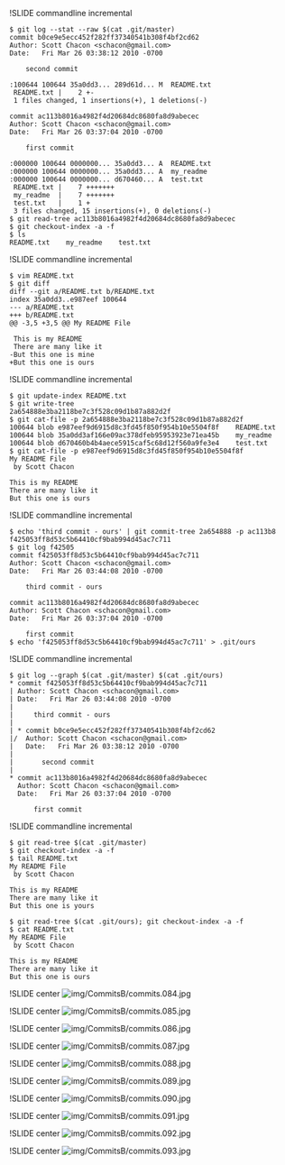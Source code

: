 !SLIDE commandline incremental

	$ git log --stat --raw $(cat .git/master)
	commit b0ce9e5ecc452f282ff37340541b308f4bf2cd62
	Author: Scott Chacon <schacon@gmail.com>
	Date:   Fri Mar 26 03:38:12 2010 -0700

	    second commit

	:100644 100644 35a0dd3... 289d61d... M  README.txt
	 README.txt |    2 +-
	 1 files changed, 1 insertions(+), 1 deletions(-)

	commit ac113b8016a4982f4d20684dc8680fa8d9abecec
	Author: Scott Chacon <schacon@gmail.com>
	Date:   Fri Mar 26 03:37:04 2010 -0700

	    first commit

	:000000 100644 0000000... 35a0dd3... A  README.txt
	:000000 100644 0000000... 35a0dd3... A  my_readme
	:000000 100644 0000000... d670460... A  test.txt
	 README.txt |    7 +++++++
	 my_readme  |    7 +++++++
	 test.txt   |    1 +
	 3 files changed, 15 insertions(+), 0 deletions(-)
	$ git read-tree ac113b8016a4982f4d20684dc8680fa8d9abecec
	$ git checkout-index -a -f
	$ ls
	README.txt    my_readme    test.txt

!SLIDE commandline incremental

	$ vim README.txt
	$ git diff
	diff --git a/README.txt b/README.txt
	index 35a0dd3..e987eef 100644
	--- a/README.txt
	+++ b/README.txt
	@@ -3,5 +3,5 @@ My README File

	 This is my README
	 There are many like it
	-But this one is mine
	+But this one is ours

!SLIDE commandline incremental

	$ git update-index README.txt
	$ git write-tree
	2a654888e3ba2118be7c3f528c09d1b87a882d2f
	$ git cat-file -p 2a654888e3ba2118be7c3f528c09d1b87a882d2f
	100644 blob e987eef9d6915d8c3fd45f850f954b10e5504f8f	README.txt
	100644 blob 35a0dd3af166e09ac378dfeb95953923e71ea45b	my_readme
	100644 blob d670460b4b4aece5915caf5c68d12f560a9fe3e4	test.txt
	$ git cat-file -p e987eef9d6915d8c3fd45f850f954b10e5504f8f
	My README File
	 by Scott Chacon

	This is my README
	There are many like it
	But this one is ours

!SLIDE commandline incremental

	$ echo 'third commit - ours' | git commit-tree 2a654888 -p ac113b8
	f425053ff8d53c5b64410cf9bab994d45ac7c711
	$ git log f42505
	commit f425053ff8d53c5b64410cf9bab994d45ac7c711
	Author: Scott Chacon <schacon@gmail.com>
	Date:   Fri Mar 26 03:44:08 2010 -0700

	    third commit - ours

	commit ac113b8016a4982f4d20684dc8680fa8d9abecec
	Author: Scott Chacon <schacon@gmail.com>
	Date:   Fri Mar 26 03:37:04 2010 -0700

	    first commit
	$ echo 'f425053ff8d53c5b64410cf9bab994d45ac7c711' > .git/ours

!SLIDE commandline incremental

	$ git log --graph $(cat .git/master) $(cat .git/ours)
	* commit f425053ff8d53c5b64410cf9bab994d45ac7c711
	| Author: Scott Chacon <schacon@gmail.com>
	| Date:   Fri Mar 26 03:44:08 2010 -0700
	|
	|     third commit - ours
	|
	| * commit b0ce9e5ecc452f282ff37340541b308f4bf2cd62
	|/  Author: Scott Chacon <schacon@gmail.com>
	|   Date:   Fri Mar 26 03:38:12 2010 -0700
	|
	|       second commit
	|
	* commit ac113b8016a4982f4d20684dc8680fa8d9abecec
	  Author: Scott Chacon <schacon@gmail.com>
	  Date:   Fri Mar 26 03:37:04 2010 -0700

	      first commit

!SLIDE commandline incremental

	$ git read-tree $(cat .git/master)
	$ git checkout-index -a -f
	$ tail README.txt
	My README File
	 by Scott Chacon

	This is my README
	There are many like it
	But this one is yours

	$ git read-tree $(cat .git/ours); git checkout-index -a -f
	$ cat README.txt
	My README File
	 by Scott Chacon

	This is my README
	There are many like it
	But this one is ours

!SLIDE center
![img/CommitsB/commits.084.jpg](img/CommitsB/commits.084.jpg)

!SLIDE center
![img/CommitsB/commits.085.jpg](img/CommitsB/commits.085.jpg)

!SLIDE center
![img/CommitsB/commits.086.jpg](img/CommitsB/commits.086.jpg)

!SLIDE center
![img/CommitsB/commits.087.jpg](img/CommitsB/commits.087.jpg)

!SLIDE center
![img/CommitsB/commits.088.jpg](img/CommitsB/commits.088.jpg)

!SLIDE center
![img/CommitsB/commits.089.jpg](img/CommitsB/commits.089.jpg)

!SLIDE center
![img/CommitsB/commits.090.jpg](img/CommitsB/commits.090.jpg)

!SLIDE center
![img/CommitsB/commits.091.jpg](img/CommitsB/commits.091.jpg)

!SLIDE center
![img/CommitsB/commits.092.jpg](img/CommitsB/commits.092.jpg)

!SLIDE center
![img/CommitsB/commits.093.jpg](img/CommitsB/commits.093.jpg)

